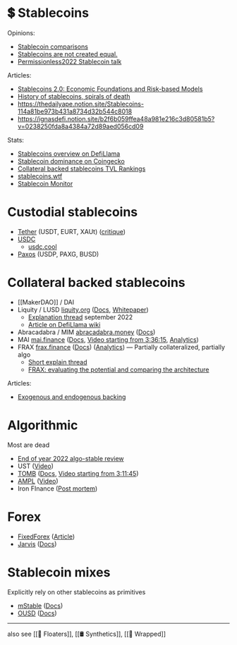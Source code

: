 # 💲 Stablecoins

Opinions:
- [Stablecoin comparisons](https://twitter.com/deathereum/status/1533733453761421312)
- [Stablecoins are not created equal.](https://twitter.com/thedefiedge/status/1527307665088516096)
- [Permissionless2022 Stablecoin talk](https://twitter.com/analyticalali/status/1526950382110375938)

Articles:
- [Stablecoins 2.0: Economic Foundations and Risk-based Models](https://arxiv.org/pdf/2006.12388.pdf#:~:text=In%20custodial%20stablecoins%2C%20custodians%20are,asset%20(e.g.%2C%20USD))
- [History of stablecoins, spirals of death](https://rainandcoffee.substack.com/p/hms-gyroscope)
- https://thedailyape.notion.site/Stablecoins-114a81be973b431a8734d32b544c8018
- https://ignasdefi.notion.site/b2f6b059ffea48a981e216c3d80581b5?v=0238250fda8a4384a72d89aed056cd09

Stats:
- [Stablecoins overview on DefiLlama](https://defillama.com/stablecoins)
- [Stablecoin dominance on Coingecko](https://www.coingecko.com/en/categories/stablecoins)
- [Collateral backed stablecoins TVL Rankings](https://defillama.com/protocols/CDP)
- [stablecoins.wtf](https://stablecoins.wtf/)
- [Stablecoin Monitor](https://dune.com/21shares_research/stablecoin-monitor)

# Custodial stablecoins
- [Tether](https://tether.to/) (USDT, EURT, XAUt) ([critique](https://www.youtube.com/watch?v=-whuXHSL1Pg))
- [USDC](https://www.centre.io/usdc)
	- [usdc.cool](https://usdc.cool/)
- [Paxos](https://paxos.com/) (USDP, PAXG, BUSD)

# Collateral backed stablecoins
- [[MakerDAO]] / DAI 
- Liquity / LUSD [liquity.org](https://liquity.org/) ([Docs](https://docs.liquity.org/), [Whitepaper](https://docsend.com/view/bwiczmy))
	- [Explanation thread](https://twitter.com/FrogsAnon/status/1570499967923679232) september 2022
	- [Article on DefiLlama wiki](https://wiki.defillama.com/wiki/Liquity)
- Abracadabra / MIM [abracadabra.money](https://abracadabra.money/) ([Docs](https://docs.abracadabra.money/))
- MAI [mai.finance](https://mai.finance/) ([Docs](https://docs.mai.finance/), [Video starting from 3:36:15](https://www.youtube.com/watch?v=vKLbovJzmmA), [Analytics](https://cryptorisks.substack.com/p/asset-risk-assessment-qidao))
- FRAX [frax.finance](https://frax.finance/) ([Docs](https://docs.frax.finance/)) ([Analytics](https://cryptorisks.substack.com/p/asset-risk-assessment-frax-finance)) — Partially collateralized, partially algo
	- [Short explain thread](https://twitter.com/SalomonCrypto/status/1533619501366857728)
	- [FRAX: evaluating the potential and comparing the architecture](https://medium.com/stableunit/frax-evaluating-the-potential-and-comparing-the-architecture-a796f5845cec)

Articles:
- [Exogenous and endogenous backing](https://twitter.com/LucaProsperi/status/1534300190181580800)

# Algorithmic
Most are dead
- [End of year 2022 algo-stable review](https://twitter.com/DefiIgnas/status/1605475471495294976)
- UST ([Video](https://www.youtube.com/watch?v=KqpGMoYZMhY))
- [TOMB](https://tomb.finance/) ([Docs](https://docs.tomb.finance/), [Video starting from 3:11:45](https://www.youtube.com/watch?v=vKLbovJzmmA))
- [AMPL](https://ampleforth.org/) ([Video](https://www.youtube.com/watch?v=e-8yjmsshFg))
- Iron FInance ([Post mortem](https://rekt.news/iron-finance-rekt/))

# Forex
- [FixedForex](https://fixedforex.fi/) ([Article](https://andrecronje.medium.com/fair-launches-decentralized-collaboration-and-fixed-forex-ab327a2e4fc4))
- [Jarvis](https://jarvis.network/) ([Docs](https://learn.jarvis.network/))

# Stablecoin mixes
Explicitly rely on other stablecoins as primitives

- [mStable](http://mstable.org/) ([Docs](https://docs.mstable.org/))
- [OUSD](https://www.ousd.com/) ([Docs](https://docs.ousd.com/v/en/))

---

also see [[🎈 Floaters]], [[🛢️ Synthetics]], [[🍬 Wrapped]]
